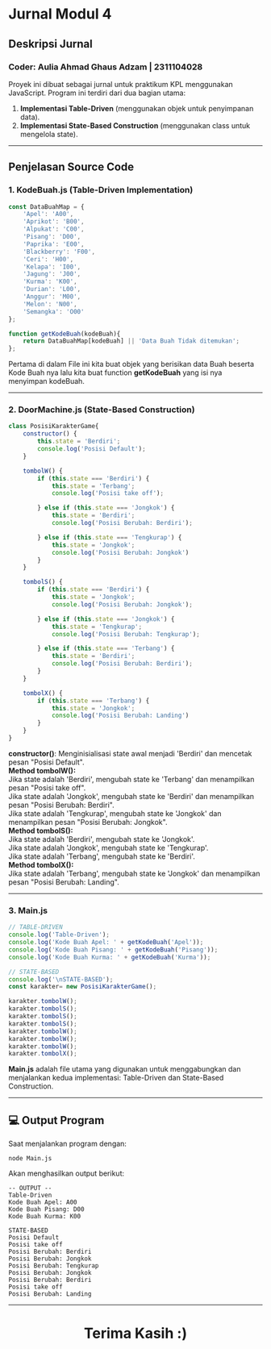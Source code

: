 # Jurnal Modul 4

## Deskripsi Jurnal
<h3>Coder: Aulia Ahmad Ghaus Adzam | 2311104028</h3>

Proyek ini dibuat sebagai jurnal untuk praktikum KPL menggunakan JavaScript. Program ini terdiri dari dua bagian utama:
1. **Implementasi Table-Driven** (menggunakan objek untuk penyimpanan data).
2. **Implementasi State-Based Construction** (menggunakan class untuk mengelola state).

---

## Penjelasan Source Code

### 1. KodeBuah.js (Table-Driven Implementation)
```javascript
const DataBuahMap = {
    'Apel': 'A00',
    'Aprikot': 'B00',
    'Alpukat': 'C00',
    'Pisang': 'D00',
    'Paprika': 'E00',
    'Blackberry': 'F00',
    'Ceri': 'H00',
    'Kelapa': 'I00',
    'Jagung': 'J00',
    'Kurma': 'K00',
    'Durian': 'L00',
    'Anggur': 'M00',
    'Melon': 'N00',
    'Semangka': 'O00'
};

function getKodeBuah(kodeBuah){
    return DataBuahMap[kodeBuah] || 'Data Buah Tidak ditemukan';
};
```
<p>Pertama di dalam File ini kita buat objek yang berisikan data Buah beserta Kode Buah nya lalu kita buat function <strong>getKodeBuah</strong> yang isi nya menyimpan kodeBuah.</p>

---

### 2. DoorMachine.js (State-Based Construction)
```javascript
class PosisiKarakterGame{
    constructor() {
        this.state = 'Berdiri';
        console.log('Posisi Default');
    }

    tombolW() {
        if (this.state === 'Berdiri') {
            this.state = 'Terbang';
            console.log('Posisi take off');

        } else if (this.state === 'Jongkok') {
            this.state = 'Berdiri';
            console.log('Posisi Berubah: Berdiri');

        } else if (this.state === 'Tengkurap') {
            this.state = 'Jongkok';
            console.log('Posisi Berubah: Jongkok')
        }
    }

    tombolS() {
        if (this.state === 'Berdiri') {
            this.state = 'Jongkok';
            console.log('Posisi Berubah: Jongkok');

        } else if (this.state === 'Jongkok') {
            this.state = 'Tengkurap';
            console.log('Posisi Berubah: Tengkurap');

        } else if (this.state === 'Terbang') {
            this.state = 'Berdiri';
            console.log('Posisi Berubah: Berdiri');
        }
    }

    tombolX() {
        if (this.state === 'Terbang') {
            this.state = 'Jongkok';
            console.log('Posisi Berubah: Landing')
        }
    }
}
```
<p><strong>constructor()</strong>: Menginisialisasi state awal menjadi 'Berdiri' dan mencetak pesan "Posisi Default".<br>
<strong>Method tombolW():</strong><br>
Jika state adalah 'Berdiri', mengubah state ke 'Terbang' dan menampilkan pesan "Posisi take off".<br>
Jika state adalah 'Jongkok', mengubah state ke 'Berdiri' dan menampilkan pesan "Posisi Berubah: Berdiri".<br>
Jika state adalah 'Tengkurap', mengubah state ke 'Jongkok' dan menampilkan pesan "Posisi Berubah: Jongkok".<br>
<strong>Method tombolS():</strong><br>
Jika state adalah 'Berdiri', mengubah state ke 'Jongkok'.<br>
Jika state adalah 'Jongkok', mengubah state ke 'Tengkurap'.<br>
Jika state adalah 'Terbang', mengubah state ke 'Berdiri'.<br>
<strong>Method tombolX():</strong><br>
Jika state adalah 'Terbang', mengubah state ke 'Jongkok' dan menampilkan pesan "Posisi Berubah: Landing".</p>

---

### 3. Main.js
```javascript
// TABLE-DRIVEN
console.log('Table-Driven');
console.log('Kode Buah Apel: ' + getKodeBuah('Apel'));
console.log('Kode Buah Pisang: ' + getKodeBuah('Pisang'));
console.log('Kode Buah Kurma: ' + getKodeBuah('Kurma'));

// STATE-BASED
console.log('\nSTATE-BASED');
const karakter= new PosisiKarakterGame();

karakter.tombolW();
karakter.tombolS();
karakter.tombolS();
karakter.tombolS();
karakter.tombolW();
karakter.tombolW();
karakter.tombolW();
karakter.tombolX();
```
<p><strong>Main.js</strong> adalah file utama yang digunakan untuk menggabungkan dan menjalankan kedua implementasi: Table-Driven dan State-Based Construction.</p>

---

## 💻 Output Program
Saat menjalankan program dengan:
```
node Main.js
```
Akan menghasilkan output berikut:
```
-- OUTPUT --
Table-Driven
Kode Buah Apel: A00
Kode Buah Pisang: D00
Kode Buah Kurma: K00

STATE-BASED
Posisi Default
Posisi take off
Posisi Berubah: Berdiri
Posisi Berubah: Jongkok
Posisi Berubah: Tengkurap
Posisi Berubah: Jongkok
Posisi Berubah: Berdiri
Posisi take off
Posisi Berubah: Landing
```

---
<h1 style ='text-align: center'>Terima Kasih :)</h1>